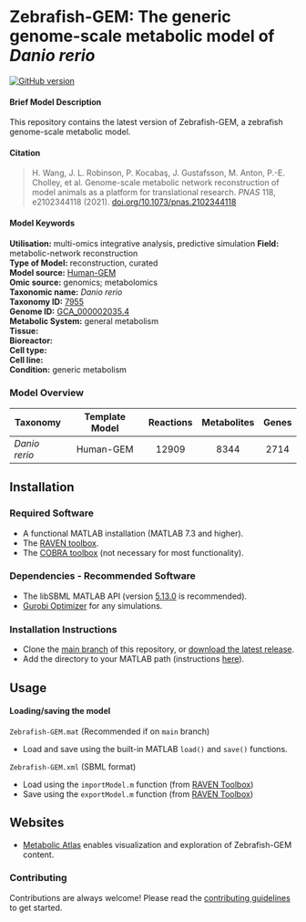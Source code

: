
# Zebrafish-GEM: The generic genome-scale metabolic model of _Danio rerio_

[![GitHub version](https://badge.fury.io/gh/sysbiochalmers%2FZebrafish-GEM.svg)](https://badge.fury.io/gh/sysbiochalmers%2FZebrafish-GEM)


#### Brief Model Description

This repository contains the latest version of Zebrafish-GEM, a zebrafish genome-scale metabolic model.


#### Citation

 > H. Wang, J. L. Robinson, P. Kocabaş, J. Gustafsson, M. Anton, P.-E. Cholley, et al. Genome-scale metabolic network reconstruction of model animals as a platform for translational research. _PNAS_ 118, e2102344118 (2021). [doi.org/10.1073/pnas.2102344118](https://doi.org/10.1073/pnas.2102344118)

#### Model Keywords

**Utilisation:** multi-omics integrative analysis, predictive simulation
**Field:** metabolic-network reconstruction  
**Type of Model:** reconstruction, curated  
**Model source:** [Human-GEM](https://doi.org/10.1126/scisignal.aaz1482)   
**Omic source:** genomics; metabolomics   
**Taxonomic name:** _Danio rerio_  
**Taxonomy ID:** [7955](https://identifiers.org/taxonomy:7955)  
**Genome ID:** [GCA_000002035.4](https://identifiers.org/insdc.gca:GCA_000002035.4)  
**Metabolic System:** general metabolism  
**Tissue:**  
**Bioreactor:**    
**Cell type:**  
**Cell line:**  
**Condition:** generic metabolism


### Model Overview

|Taxonomy | Template Model | Reactions | Metabolites| Genes |
| ------------- |:-------------:|:-------------:|:-------------:|:-----:|
|_Danio rerio_ |   Human-GEM |  12909  | 8344 | 2714 |


## Installation

### Required Software
* A functional MATLAB installation (MATLAB 7.3 and higher).
* The [RAVEN toolbox](https://github.com/SysBioChalmers/RAVEN).
* The [COBRA toolbox](https://github.com/opencobra/cobratoolbox) (not necessary for most functionality).


### Dependencies - Recommended Software
* The libSBML MATLAB API (version [5.13.0](https://sourceforge.net/projects/sbml/files/libsbml/5.13.0/stable/MATLAB%20interface/) is recommended).
* [Gurobi Optimizer](http://www.gurobi.com/registration/download-reg) for any simulations.


### Installation Instructions
* Clone the [main branch](https://github.com/SysBioChalmers/Zebrafish-GEM/tree/main) of this repository, or [download the latest release](https://github.com/SysBioChalmers/Zebrafish-GEM/releases/latest).
* Add the directory to your MATLAB path (instructions [here](https://se.mathworks.com/help/matlab/ref/addpath.html?requestedDomain=www.mathworks.com)).


## Usage

#### Loading/saving the model

`Zebrafish-GEM.mat` (Recommended if on `main` branch)
* Load and save using the built-in MATLAB `load()` and `save()` functions.

`Zebrafish-GEM.xml` (SBML format)
* Load using the `importModel.m` function (from [RAVEN Toolbox](https://github.com/SysBioChalmers/RAVEN))
* Save using the `exportModel.m` function (from [RAVEN Toolbox](https://github.com/SysBioChalmers/RAVEN))


## Websites

- [Metabolic Atlas](https://metabolicatlas.org/) enables visualization and exploration of Zebrafish-GEM content.


### Contributing

Contributions are always welcome! Please read the [contributing guidelines](.github/CONTRIBUTING.md) to get started.

